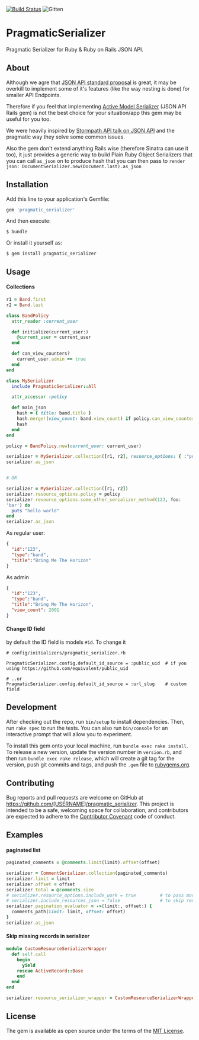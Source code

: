 [![Build Status](https://travis-ci.org/Pobble/pragmatic_serializer.svg?branch=master)](https://travis-ci.org/Pobble/pragmatic_serializer)
![Gitten](http://gittens.r15.railsrumble.com//badge/Pobble/pragmatic_serializer)

# PragmaticSerializer

Pragmatic Serializer for Ruby & Ruby on Rails JSON API.


## About

Although we agre that [JSON API standard proposal](http://jsonapi.org/)
is great, it may be overkill to implement some of it's features (like the way nesting is done) for smaller
API Endpoints.

Therefore if you feel that implementing
[Active Model Serializer](https://github.com/rails-api/active_model_serializers) (JSON API Rails gem)
is not the best choice for your situation/app this gem may be useful for you
too.

We were heavily inspired by [Stormpath API talk on JSON API](https://www.youtube.com/watch?v=hdSrT4yjS1g)
and the pragmatic way they solve some common issues.

Also the gem don't extend anything Rails wise (therefore Sinatra can use
it too), it just provides a generic
way to build Plain Ruby Object Serializers that you can call `as_json`
on to produce hash that you can then pass to `render json:
DocumentSerializer.new(Document.last).as_json`

## Installation

Add this line to your application's Gemfile:

```ruby
gem 'pragmatic_serializer'
```

And then execute:

    $ bundle

Or install it yourself as:

    $ gem install pragmatic_serializer

## Usage


#### Collections

```ruby
r1 = Band.first
r2 = Band.last

class BandPolicy
  attr_reader :current_user

  def initialize(current_user:)
    @current_user = current_user
  end

  def can_view_counters?
    current_user.admin == true
  end
end

class MySerializer
  include PragmaticSerializer::All

  attr_accessor :policy

  def main_json
    hash = { title: band.title }
    hash.merge!(view_count: band.view_count) if policy.can_view_counters?
    hash
  end
end

policy = BandPolicy.new(current_user: current_user)

serializer = MySerializer.collection([r1, r2], resource_options: { :"policy=" => policy })
serializer.as_json


# OR

serializer = MySerializer.collection([r1, r2])
serializer.resource_options.policy = policy
serializer.resource_options.some_other_serializer_method(123, foo:
'bar') do
  puts "hello world"
end
serializer.as_json
```

As regular user:

```json
{
  "id":"123",
  "type":"band",
  "title":"Bring Me The Horizon"
}
```

As admin

```json
{
  "id":"123",
  "type":"band",
  "title":"Bring Me The Horizon",
  "view_count": 2001
}
```

#### Change ID field

by default the ID field is models `#id`. To change it

```
# config/initializers/pragmatic_serializer.rb

PragmaticSerializer.config.default_id_source = :public_uid  # if you using https://github.com/equivalent/public_uid

# ..or
PragmaticSerializer.config.default_id_source = :url_slug    # custom field
```


## Development

After checking out the repo, run `bin/setup` to install dependencies. Then, run `rake spec` to run the tests. You can also run `bin/console` for an interactive prompt that will allow you to experiment.

To install this gem onto your local machine, run `bundle exec rake install`. To release a new version, update the version number in `version.rb`, and then run `bundle exec rake release`, which will create a git tag for the version, push git commits and tags, and push the `.gem` file to [rubygems.org](https://rubygems.org).

## Contributing

Bug reports and pull requests are welcome on GitHub at https://github.com/[USERNAME]/pragmatic_serializer. This project is intended to be a safe, welcoming space for collaboration, and contributors are expected to adhere to the [Contributor Covenant](http://contributor-covenant.org) code of conduct.

## Examples

#### paginated list

```ruby
paginated_comments = @comments.limit(limit).offset(offset)

serializer = CommentSerializer.collection(paginated_comments)
serializer.limit = limit
serializer.offset = offset
serializer.total = @comments.size
# serializer.resource_options.include_work = true         # to pass more options to individual resource serializer
# serializer.include_resources_json = false               # to skip rendering resources json array
serializer.pagination_evaluator = ->(limit:, offset:) {
  comments_path(limit: limit, offset: offset)
}
serializer.as_json
```

#### Skip missing records in serializer

```ruby
module CustomResourceSerializerWrapper
  def self.call
    begin
      yield
    rescue ActiveRecord::Base
    end
  end
end

serializer.resource_serializer_wrapper = CustomResourceSerializerWrapper

```

## License

The gem is available as open source under the terms of the [MIT License](http://opensource.org/licenses/MIT).

